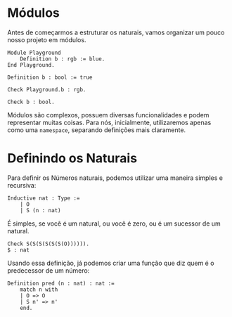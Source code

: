 # Módulos
Antes de começarmos a estruturar os naturais, vamos organizar um pouco nosso projeto em módulos. 
```coq
Module Playground
	Definition b : rgb := blue.
End Playground.

Definition b : bool := true

Check Playground.b : rgb.

Check b : bool.
```

Módulos são complexos, possuem diversas funcionalidades e podem representar muitas coisas. Para nós, inicialmente, utilizaremos apenas como uma `namespace`, separando definições mais claramente.
# Definindo os Naturais
Para definir os Números naturais, podemos utilizar uma maneira simples e recursiva:
```coq
Inductive nat : Type :=
	| O
	| S (n : nat)
```

É simples, se você é um natural, ou você é zero, ou é um sucessor de um natural.
```coq
Check S(S(S(S(S(S(O)))))). 
$ : nat
```

Usando essa definição, já podemos criar uma função que diz quem é o predecessor de um número:
```coq
Definition pred (n : nat) : nat :=
	match n with
	| O => O
	| S n' => n'
	end.
```
